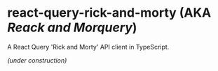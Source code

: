 # react-query-rick-and-morty (AKA _Reack and Morquery_)

A React Query 'Rick and Morty' API client in TypeScript.

_(under construction)_
